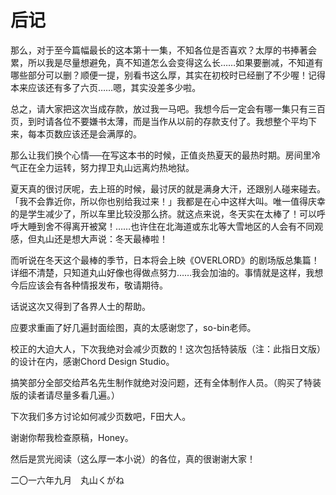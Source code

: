 # 后记

那么，对于至今篇幅最长的这本第十一集，不知各位是否喜欢？太厚的书捧著会累，所以我是尽量想避免，真不知道怎么会变得这么长……如果要删减，不知道有哪些部分可以删？顺便一提，别看书这么厚，其实在初校时已经删了不少喔！记得本来应该还有多了六页……嗯，其实没差多少啦。

总之，请大家把这次当成存款，放过我一马吧。我想今后一定会有哪一集只有三百页，到时请各位不要嫌书太薄，而是当作从以前的存款支付了。我想整个平均下来，每本页数应该还是会满厚的。

那么让我们换个心情──在写这本书的时候，正值炎热夏天的最热时期。房间里冷气正在全力运转，努力捍卫丸山远离灼热地狱。

夏天真的很讨厌呢，去上班的时候，最讨厌的就是满身大汗，还跟别人碰来碰去。「我不会靠近你，所以你也别给我过来！」我都是在心中这样大叫。唯一值得庆幸的是学生减少了，所以车里比较没那么挤。就这点来说，冬天实在太棒了！可以呼呼大睡到舍不得离开被窝！……也许住在北海道或东北等大雪地区的人会有不同观感，但丸山还是想大声说：冬天最棒啦！

而听说在冬天这个最棒的季节，日本将会上映《OVERLORD》的剧场版总集篇！详细不清楚，只知道丸山好像也得做点努力……我会加油的。事情就是这样，我想今后应该会有各种情报发布，敬请期待。

话说这次又得到了各界人士的帮助。

应要求重画了好几遍封面绘图，真的太感谢您了，so-bin老师。

校正的大迫大人，下次我绝对会减少页数的！这次包括特装版（注：此指日文版）的设计在内，感谢Chord Design Studio。

搞笑部分全部交给芦名先生制作就绝对没问题，还有全体制作人员。（购买了特装版的读者请尽量多看几遍。）

下次我们多方讨论如何减少页数吧，F田大人。

谢谢你帮我检查原稿，Honey。

然后是赏光阅读（这么厚一本小说）的各位，真的很谢谢大家！

二〇一六年九月　丸山くがね